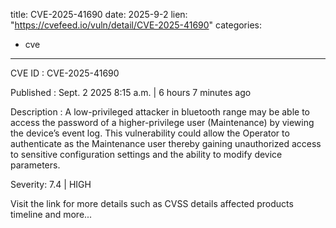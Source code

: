  
title: CVE-2025-41690
date: 2025-9-2
lien: "https://cvefeed.io/vuln/detail/CVE-2025-41690"
categories:
  - cve
---

CVE ID : CVE-2025-41690

Published :  Sept. 2
2025
8:15 a.m. | 6 hours
7 minutes ago

Description : A low-privileged attacker in bluetooth range may be able to access the password of a higher-privilege user (Maintenance) by viewing the device’s event log. This vulnerability could allow the Operator to authenticate as the Maintenance user
thereby gaining unauthorized access to sensitive configuration settings and the ability to modify device parameters.

Severity: 7.4 | HIGH

Visit the link for more details
such as CVSS details
affected products
timeline
and more...
